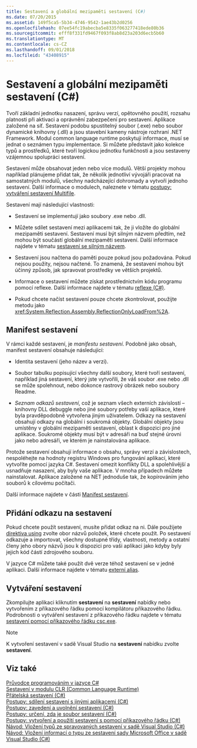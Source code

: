 ```yaml
---
title: Sestavení a globální mezipaměti sestavení (C#)
ms.date: 07/20/2015
ms.assetid: 149f5ca5-5b34-4746-9542-1ae43b2d0256
ms.openlocfilehash: 07ee54fc19abecba5e8335f063277418ede80b36
ms.sourcegitcommit: efff8f331fd9467f093f8ab8d23a203d6ecb5b60
ms.translationtype: MT
ms.contentlocale: cs-CZ
ms.lasthandoff: 09/01/2018
ms.locfileid: "43408915"
---
```

# <a name="assemblies-and-the-global-assembly-cache-c"></a>Sestavení a globální mezipaměti sestavení (C#)
Tvoří základní jednotku nasazení, správu verzí, opětovného použití, rozsahu platnosti při aktivaci a oprávnění zabezpečení pro sestavení. Aplikace založené na síť. Sestavení podobu spustitelný soubor (.exe) nebo soubor dynamické knihovny (.dll) a jsou stavební kameny nástroje rozhraní .NET Framework. Modul common language runtime poskytují informace, musí se jednat o seznámen typu implementace. Si můžete představit jako kolekce typů a prostředků, které tvoří logickou jednotku funkčnosti a jsou sestaveny vzájemnou spolupráci sestavení.  
  
 Sestavení může obsahovat jeden nebo více modulů. Větší projekty mohou například plánujeme přidat tak, že několik jednotliví vývojáři pracovat na samostatných modulů, všechny nadcházející dohromady a vytvoří jednoho sestavení. Další informace o modulech, naleznete v tématu [postupy: vytváření sestavení Multifile](../../../../../docs/framework/app-domains/how-to-build-a-multifile-assembly.md).  
  
 Sestavení mají následující vlastnosti:  
  
-   Sestavení se implementují jako soubory .exe nebo .dll.  
  
-   Můžete sdílet sestavení mezi aplikacemi tak, že ji vložíte do globální mezipaměti sestavení. Sestavení musí být silným názvem předtím, než mohou být součástí globální mezipaměti sestavení. Další informace najdete v tématu [sestavení se silným názvem](../../../../../docs/framework/app-domains/strong-named-assemblies.md).  
  
-   Sestavení jsou načtena do paměti pouze pokud jsou požadována. Pokud nejsou použity, nejsou načtené. To znamená, že sestavení mohou být účinný způsob, jak spravovat prostředky ve větších projektů.  
  
-   Informace o sestavení můžete získat prostřednictvím kódu programu pomocí reflexe. Další informace najdete v tématu [reflexe (C#)](../../../../csharp/programming-guide/concepts/reflection.md).  
  
-   Pokud chcete načíst sestavení pouze chcete zkontrolovat, použijte metodu jako <xref:System.Reflection.Assembly.ReflectionOnlyLoadFrom%2A>.  
  
## <a name="assembly-manifest"></a>Manifest sestavení  
 V rámci každé sestavení, je *manifestu sestavení*. Podobně jako obsah, manifest sestavení obsahuje následující:  
  
-   Identita sestavení (jeho název a verzi).  
  
-   Soubor tabulku popisující všechny další soubory, které tvoří sestavení, například jiná sestavení, který jste vytvořili, že váš soubor .exe nebo .dll se může spolehnout, nebo dokonce rastrový obrázek nebo soubory Readme.  
  
-   *Seznam odkazů sestavení*, což je seznam všech externích závislostí – knihovny DLL debuggle nebo jiné soubory potřeby vaší aplikace, které byla pravděpodobně vytvořena jiným uživatelem. Odkazy na sestavení obsahují odkazy na globální i soukromá objekty. Globální objekty jsou umístěny v globální mezipaměti sestavení, oblast k dispozici pro jiné aplikace. Soukromé objekty musí být v adresáři na buď stejné úrovni jako nebo adresáři, ve kterém je nainstalována aplikace.  
  
 Protože sestavení obsahují informace o obsahu, správy verzí a závislostech, nespoléhejte na hodnoty registru Windows pro fungování aplikací, které vytvoříte pomocí jazyka C#. Sestavení omezit konflikty DLL a spolehlivější a usnadňuje nasazení, aby byly vaše aplikace. V mnoha případech můžete nainstalovat. Aplikace založené na NET jednoduše tak, že kopírováním jeho souborů k cílovému počítači.  
  
 Další informace najdete v části [Manifest sestavení](../../../../../docs/framework/app-domains/assembly-manifest.md).  
  
## <a name="adding-a-reference-to-an-assembly"></a>Přidání odkazu na sestavení  
 Pokud chcete použít sestavení, musíte přidat odkaz na ni. Dále použijete [direktiva using](../../../../csharp/language-reference/keywords/using-directive.md) zvolte obor názvů položek, které chcete použít. Po sestavení odkazuje a importovat, všechny dostupné třídy, vlastnosti, metody a ostatní členy jeho obory názvů jsou k dispozici pro vaši aplikaci jako kdyby byly jejich kód částí zdrojového souboru.  
  
 V jazyce C# můžete také použít dvě verze téhož sestavení se v jedné aplikaci. Další informace najdete v tématu [externí alias](../../../../csharp/language-reference/keywords/extern-alias.md).  
  
## <a name="creating-an-assembly"></a>Vytváření sestavení  
 Zkompilujte aplikaci kliknutím **sestavení** na **sestavení** nabídky nebo vytvořením z příkazového řádku pomocí kompilátoru příkazového řádku. Podrobnosti o vytváření sestavení z příkazového řádku najdete v tématu [sestavení pomocí příkazového řádku csc.exe](../../../../csharp/language-reference/compiler-options/command-line-building-with-csc-exe.md).  
  
> [!NOTE]
>  K vytvoření sestavení v sadě Visual Studio na **sestavení** nabídku zvolte **sestavení**.  
  
## <a name="see-also"></a>Viz také  
 [Průvodce programováním v jazyce C#](../../../../csharp/programming-guide/index.md)  
 [Sestavení v modulu CLR (Common Language Runtime)](../../../../../docs/framework/app-domains/assemblies-in-the-common-language-runtime.md)  
 [Přátelská sestavení (C#)](friend-assemblies.md)  
 [Postupy: sdílení sestavení s jinými aplikacemi (C#)](how-to-share-an-assembly-with-other-applications.md)  
 [Postupy: zavedení a uvolnění sestavení (C#)](how-to-load-and-unload-assemblies.md)  
 [Postupy: určení, zda je soubor sestavení (C#)](how-to-determine-if-a-file-is-an-assembly.md)  
 [Postupy: vytvoření a použití sestavení s pomocí příkazového řádku (C#)](how-to-create-and-use-assemblies-using-the-command-line.md)  
 [Návod: Vložení typů ze spravovaných sestavení v sadě Visual Studio (C#)](walkthrough-embedding-types-from-managed-assemblies-in-visual-studio.md)  
 [Návod: Vložení informací o typu ze sestavení sady Microsoft Office v sadě Visual Studio (C#)](walkthrough-embedding-type-information-from-microsoft-office-assemblies.md)
